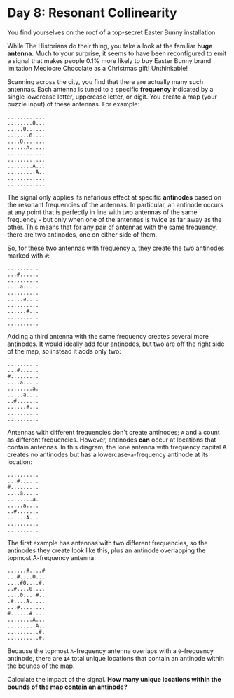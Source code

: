 # Day 8: Resonant Collinearity

You find yourselves on the roof of a top-secret Easter Bunny installation.

While The Historians do their thing, you take a look at the familiar 
**huge antenna**. Much to your surprise, it seems to have been reconfigured 
to emit a signal that makes people 0.1% more likely to buy Easter Bunny 
brand Imitation Mediocre Chocolate as a Christmas gift! Unthinkable!

Scanning across the city, you find that there are actually many such
antennas. Each antenna is tuned to a specific **frequency** indicated by a 
single lowercase letter, uppercase letter, or digit. You create a 
map (your puzzle input) of these antennas. For example:

```
............
........0...
.....0......
.......0....
....0.......
......A.....
............
............
........A...
.........A..
............
............
```

The signal only applies its nefarious effect at specific **antinodes** 
based on the resonant frequencies of the antennas. In particular, an 
antinode occurs at any point that is perfectly in line with two antennas of 
the same frequency - but only when one of the antennas is twice as far away 
as the other. This means that for any pair of antennas with the 
same frequency, there are two antinodes, one on either side of them.

So, for these two antennas with frequency `a`, they create the 
two antinodes marked with `#`:

```
..........
...#......
..........
....a.....
..........
.....a....
..........
......#...
..........
..........
```

Adding a third antenna with the same frequency creates several more 
antinodes. It would ideally add four antinodes, but two are off the 
right side of the map, so instead it adds only two:

```
..........
...#......
#.........
....a.....
........a.
.....a....
..#.......
......#...
..........
..........
```

Antennas with different frequencies don't create antinodes; `A` and `a` count 
as different frequencies. However, antinodes **can** occur at locations 
that contain antennas. In this diagram, the lone antenna with frequency 
capital A creates no antinodes but has a lowercase-`a`-frequency antinode 
at its location:

```
..........
...#......
#.........
....a.....
........a.
.....a....
..#.......
......A...
..........
..........
```

The first example has antennas with two different frequencies, so the 
antinodes they create look like this, plus an antinode overlapping 
the topmost A-frequency antenna:

```
......#....#
...#....0...
....#0....#.
..#....0....
....0....#..
.#....A.....
...#........
#......#....
........A...
.........A..
..........#.
..........#.
```

Because the topmost `A`-frequency antenna overlaps with a `0`-frequency 
antinode, there are **`14`** total unique locations that contain an
antinode within the bounds of the map.

Calculate the impact of the signal. **How many unique locations within 
the bounds of the map contain an antinode?**